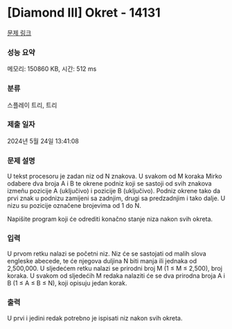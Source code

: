 # [Diamond III] Okret - 14131 

[문제 링크](https://www.acmicpc.net/problem/14131) 

### 성능 요약

메모리: 150860 KB, 시간: 512 ms

### 분류

스플레이 트리, 트리

### 제출 일자

2024년 5월 24일 13:41:08

### 문제 설명

<p>U tekst procesoru je zadan niz od N znakova. U svakom od M koraka Mirko odabere dva broja A i B te okrene podniz koji se sastoji od svih znakova izmeñu pozicije A (uključivo) i pozicije B (uključivo). Podniz okrene tako da prvi znak u podnizu zamijeni sa zadnjim, drugi sa predzadnjim i tako dalje. U nizu su pozicije označene brojevima od 1 do N.</p>

<p>Napišite program koji će odrediti konačno stanje niza nakon svih okreta. </p>

### 입력 

 <p>U prvom retku nalazi se početni niz. Niz će se sastojati od malih slova engleske abecede, te će njegova duljina N biti manja ili jednaka od 2,500,000. U sljedećem retku nalazi se prirodni broj M (1 ≤ M ≤ 2,500), broj koraka. U svakom od sljedećih M redaka nalaziti će se dva prirodna broja A i B (1 ≤ A ≤ B ≤ N), koji opisuju jedan korak. </p>

### 출력 

 <p>U prvi i jedini redak potrebno je ispisati niz nakon svih okreta. </p>

